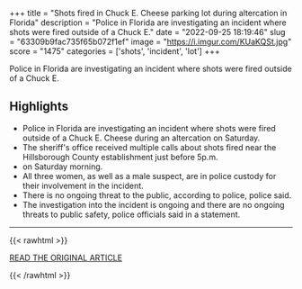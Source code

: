 +++
title = "Shots fired in Chuck E. Cheese parking lot during altercation in Florida"
description = "Police in Florida are investigating an incident where shots were fired outside of a Chuck E."
date = "2022-09-25 18:19:46"
slug = "63309b9fac735f65b072f1ef"
image = "https://i.imgur.com/KUaKQSt.jpg"
score = "1475"
categories = ['shots', 'incident', 'lot']
+++

Police in Florida are investigating an incident where shots were fired outside of a Chuck E.

## Highlights

- Police in Florida are investigating an incident where shots were fired outside of a Chuck E. Cheese during an altercation on Saturday.
- The sheriff's office received multiple calls about shots fired near the Hillsborough County establishment just before 5p.m.
- on Saturday morning.
- All three women, as well as a male suspect, are in police custody for their involvement in the incident.
- There is no ongoing threat to the public, according to police, police said.
- The investigation into the incident is ongoing and there are no ongoing threats to public safety, police officials said in a statement.

---

{{< rawhtml >}}
  <p class="article-category">
    <a target="_blank" href="https://www.nbcnews.com/news/us-news/shots-fired-chuck-e-cheese-parking-lot-altercation-florida-rcna49325">READ THE ORIGINAL ARTICLE</a>
  </p>
{{< /rawhtml >}}
